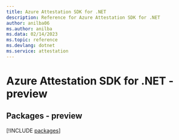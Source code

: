 ```yaml
---
title: Azure Attestation SDK for .NET
description: Reference for Azure Attestation SDK for .NET
author: anilba06
ms.author: anilba
ms.data: 02/14/2023
ms.topic: reference
ms.devlang: dotnet
ms.service: attestation
---
```

# Azure Attestation SDK for .NET - preview
## Packages - preview
[!INCLUDE [packages](attestation-index.md)]